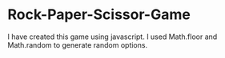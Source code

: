 # Rock-Paper-Scissor-Game

I have created this game using javascript. I used Math.floor and Math.random to generate random options.
